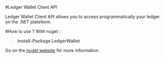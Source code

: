 #Ledger Wallet Client API

Ledger Wallet Client API allows you to access programmatically your ledger on the .NET plateform.


#How to use ?
With nuget :
>**Install-Package LedgerWallet** 

Go on the [nuget website](https://www.nuget.org/packages/LedgerWallet/) for more information.